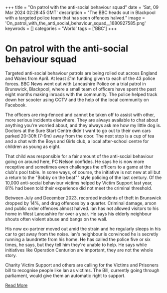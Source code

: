 +++
title = "On patrol with the anti-social behaviour squad"
date = 'Sat, 09 Mar 2024 02:28:45 GMT'
description = "The BBC heads out in Blackpool with a targeted police team that has seen offences halved."
image = 'On_patrol_with_the_anti_social_behaviour_squad__1680927585.png'
keywrods =  []
categories = 'World'
tags = ['BBC']
+++

# On patrol with the anti-social behaviour squad

Targeted anti-social behaviour patrols are being rolled out across England and Wales from April.
At least £1m funding given to each of the 43 police forces.
BBC News went out with Lancashire Police on a trial patrol in Brunswick, Blackpool, where a small team of officers have spent the past eight months making inroads with the community.
The police helped track down her scooter using CCTV and the help of the local community on Facebook.

The officers are ring-fenced and cannot be taken off to assist with other, more serious incidents elsewhere.
They are always available to chat about anything you<bb>'re worried about, and they always ask me how my little dog is.
Doctors at the Sure Start Centre didn<bb>'t want to go out to their own cars parked 20-30ft (7-9m) away from the door.
The next stop is a cup of tea and a chat with the Boys and Girls club, a local after-school centre for children as young as eight.

That child was responsible for a fair amount of the anti-social behaviour going on around here, PC Nelson confides.
He says he is now more receptive and sometimes even challenges the officers to a game at the club<bb>'s pool table.
In some ways, of course, the initiative is not new at all but a return to the <bb>"Bobby on the beat<bb>"" style policing of the last century.
Of the 10,000 anti-social behaviour victims helped by Victim Support last year, 81% had been told their experience did not meet the criminal threshold.

Between July and December 2023, recorded incidents of theft in Brunswick dropped by 14%, and drug offences by a quarter.
Criminal damage, arson and public order offences almost halved.
Ian has not allowed visitors to his home in West Lancashire for over a year.
He says his elderly neighbour shouts often violent abuse and bangs on the wall.

His now ex-partner moved out amid the strain and he regularly sleeps in his car to get away from the noise.
Ian's neighbour is convinced he is secretly running a laundrette from his home.
He has called the police five or six times, he says, but they tell him they<bb>'re unable to help.
He says while initiatives like Operation Centurion are important, they are not the whole story.

Charity Victim Support and others are calling for the Victims and Prisoners bill to recognise people like Ian as victims.
The Bill, currently going through parliament, would give them an automatic right to support.


[Read More](https://www.bbc.co.uk/news/uk-68413840)
